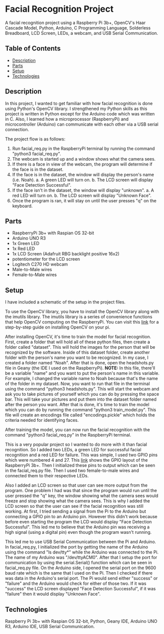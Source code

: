 # Facial Recognition Project 

A facial recognition project using a Raspberry Pi 3b+, OpenCV's Haar Cascade Model, Python, Arduino, C Programming Language, Solderless Breadboard,
LCD Screen, LEDs, a webcam, and USB Serial Communication.

## Table of Contents 

* [Description](#description)
* [Parts](#parts)
* [Setup](#setup)
* [Technologies](#technologies)

## Description 

In this project, I wanted to get familiar with how facial recognition is done using Python's OpenCV library. I strengthened my Python skills as this 
project is written in Python except for the Arduino code which was written in C. Also, I learned how a microprocessor (RaspberryPi) and microcontroller
(Arduino) can communicate with each other via a USB serial connection. 

The project flow is as follows:

1. Run facial_req.py in the RaspberryPi terminal by running the command "python3 facial_req.py". 
2. The webcam is started up and a window shows what the camera sees.
3. If there is a face in view of the webcam, the program will determine if the face is in the dataset.
4. If the face is in the dataset, the window will display the person's name (i.e. Noah).
   a. A green LED will turn on.
   b. The LCD screen will display "Face Detection Successful".
5. If the face isn't in the dataset, the window will display "unknown".
   a. A red LED will turn on.
   b. The LCD screen will display "Unknown Face".
6. Once the program is ran, it will stay on until the user presses "q" on the keyboard.

## Parts

- RaspberryPi 3b+ with Raspian OS 32-bit
- Arduino UNO R3
- 1x Green LED
- 1x Red LED
- 1x LCD Screen (Adafruit RBG backlight positive 16x2)
- potentiometer for the LCD screen
- Logitech C270 HD webcam
- Male-to-Male wires
- Female-to-Male wires

## Setup

I have included a schematic of the setup in the project files. 

To use the OpenCV library, you have to install the OpenCV library along with the imutils library. The imutils library is a series
of convenience functions that help OpenCV computing on the RaspberryPi. You can visit this [link](https://pimylifeup.com/raspberry-pi-opencv/)
for a step-by-step guide on installing OpenCV on your pi. 

After installing OpenCV, it's time to train the model for facial recognition. First, create a folder that will hold all of these python files, 
then create a folder called "dataset". This will hold the images for the person that will be recognized by the software. Inside of this dataset
folder, create another folder with the person's name you want to be recognized. In my case, I created a folder named "Noah". After that is done,
open the headshots.py file in Geany (the IDE I used on the RaspberryPi). **NOTE:** In this file, there'll be a variable "name" and you want to put the person's name in this variable. For example, I changed the variable name to Noah because that's the name of the folder in my dataset. Now, you want to run that file in the terminal using the command "python3 headshots.py". This will start the webcam and ask you to take pictures of yourself which you can do by pressing the space bar. This will take your
pictures and put them into the dataset folder named after the person you want. After that is done, it's time to train the model which you can do by
running the command "python3 train_model.py". This file will create an encodings file called "encodings.pickle" which holds the criteria needed for 
identifying faces. 

After training the model, you can now run the facial recognition with the command "python3 facial_req.py" in the RaspberryPi terminal. 

This is a very popular project so I wanted to do more with it than facial recognition. So I added two LEDs, a green LED for successful facial recognition and a red LED for failure. This was simple, I used two GPIO pins which were numbered 4 and 27. This [link](https://www.etechnophiles.com/raspberry-pi-3-b-pinout-with-gpio-functions-schematic-and-specs-in-detail/#raspberry-pi-3b-pinout-with-gpio-function) shows the GPIO layout of the RaspberryPi 3b+. Then I initialized these pins to output which can be seen in the facial_req.py file. Then I used two female-to-male wires and connected them to their respective LEDs.

Also I added an LCD screen so that user can see more output from the program. One problem I had was that since the program would run until the user pressed the "q" key, the window showing what the camera sees would freeze and stop showing what the camera sees. This is why I added the LCD screen so that the user can see if the facial recognition was still working. At first, I tried sending a signal from the Pi to the Arduino but connecting a GPIO pin to an Arduino pin. However this didn't work because before even starting the program the LCD would display "Face Detection Successful". This led me to believe that the Arduino pin was receiving a high signal (using a digital pin) even though the program wasn't running. 

This led me to use USB Serial Communication between the Pi and Arduino. In facial_req.py, I initialized the port by getting the name of the Arduino using the command "ls dev/tty*" while the Arduino was connected to the Pi. The name of my Arduino was "/dev/ttyACM0". After that I setup the port for communication by using the serial.Serial() function which can be seen in facial_req.py file. On the Arduino side, I opened the serial port on the 9600 baud rate which is the same that I used on the Pi. Then I checked if there was data in the Arduino's serial port. The Pi would send either "success" or "failure" and the Arduino would check for either of those two. If it was "success" the LCD screen displayed "Face Detection Successful", if it was "failure" then it would display "Unknown Face". 

## Technologies

Raspberry Pi 3b+ with Raspian OS 32-bit, Python, Geany IDE, Arduino UNO R3, Arduino IDE, USB Serial Communication. 
